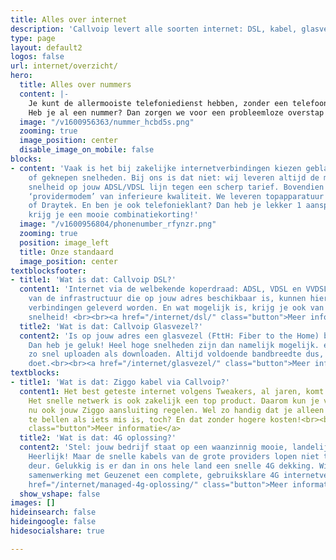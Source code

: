 ```yaml
---
title: Alles over internet
description: 'Callvoip levert alle soorten internet: DSL, kabel, glasvezel en 4G'
type: page
layout: default2
logos: false
url: internet/overzicht/
hero:
  title: Alles over nummers
  content: |-
    Je kunt de allermooiste telefoniedienst hebben, zonder een telefoonnummer zal er niks rinkelen. Daarom kunnen we alle soorten nummers regelen, in eigen beheer. Ze kunnen met een druk op de knop actief zijn. En heb je een blok van 10 opeenvolgende nummers nodig? Dan is dat ook zo geregeld!<br><br>
    Heb je al een nummer? Dan zorgen we voor een probleemloze overstap met nummerbehoud, zodat je altijd bereikbaar blijft.<br><br><a href="/overstappen" class="button">Overstappen naar Callvoip</a>
  image: "/v1600956363/nummer_hcbd5s.png"
  zooming: true
  image_position: center
  disable_image_on_mobile: false
blocks:
- content: 'Vaak is het bij zakelijke internetverbindingen kiezen geblazen: veel betalen
    of geknepen snelheden. Bij ons is dat niet: wij leveren altijd de maximaal mogelijke
    snelheid op jouw ADSL/VDSL lijn tegen een scherp tarief. Bovendien bij ons geen
    ‘providermodem’ van inferieure kwaliteit. We leveren topapparatuur van FRITZ!
    of Draytek. En ben je ook telefonieklant? Dan heb je lekker 1 aanspreekpunt én
    krijg je een mooie combinatiekorting!'
  image: "/v1600956804/phonenumber_rfynzr.png"
  zooming: true
  position: image_left
  title: Onze standaard
  image_position: center
textblocksfooter:
- title1: 'Wat is dat: Callvoip DSL?'
  content1: 'Internet via de welbekende koperdraad: ADSL, VDSL en VVDSL. Afhankelijk
    van de infrastructuur die op jouw adres beschikbaar is, kunnen hier razendsnelle
    verbindingen geleverd worden. En wat mogelijk is, krijg je ook van ons: maximale
    snelheid! <br><br><a href="/internet/dsl/" class="button">Meer informatie</a>'
  title2: 'Wat is dat: Callvoip Glasvezel?'
  content2: 'Is op jouw adres een glasvezel (FttH: Fiber to the Home) beschikbaar?
    Dan heb je geluk! Heel hoge snelheden zijn dan namelijk mogelijk. en je kunt net
    zo snel uploaden als downloaden. Altijd voldoende bandbreedte dus, wat je ook
    doet.<br><br><a href="/internet/glasvezel/" class="button">Meer informatie</a>'
textblocks:
- title1: 'Wat is dat: Ziggo kabel via Callvoip?'
  content1: Het best geteste internet volgens Tweakers, al jaren, komt van Ziggo.
    Het snelle netwerk is ook zakelijk een top product. Daarom kun je via Callvoip
    nu ook jouw Ziggo aansluiting regelen. Wel zo handig dat je alleen maar ons hoeft
    te bellen als iets mis is, toch? En dat zonder hogere kosten!<br><br><a href="/internet/kabel/"
    class="button">Meer informatie</a>
  title2: 'Wat is dat: 4G oplossing?'
  content2: 'Stel: jouw bedrijf staat op een waanzinnig mooie, landelijke locatie.
    Heerlijk! Maar de snelle kabels van de grote providers lopen niet tot aan jouw
    deur. Gelukkig is er dan in ons hele land een snelle 4G dekking. Wij bieden in
    samenwerking met Geuzenet een complete, gebruiksklare 4G internetverbinding.<br><br><a
    href="/internet/managed-4g-oplossing/" class="button">Meer informatie</a>'
  show_vshape: false
images: []
hideinsearch: false
hideingoogle: false
hidesocialshare: true

---
```

